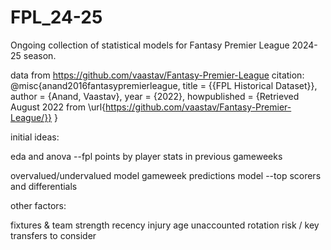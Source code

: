 # FPL_24-25
Ongoing collection of statistical models for Fantasy Premier League 2024-25 season. 

data from https://github.com/vaastav/Fantasy-Premier-League
citation:
@misc{anand2016fantasypremierleague,
  title = {{FPL Historical Dataset}},
  author = {Anand, Vaastav},
  year = {2022},
  howpublished = {Retrieved August 2022 from \url{https://github.com/vaastav/Fantasy-Premier-League/}}
}

initial ideas:

eda and anova --fpl points by player stats in previous gameweeks

overvalued/undervalued model
gameweek predictions model --top scorers and differentials

other factors: 

fixtures & team strength 
recency
injury
age
unaccounted rotation risk / key transfers to consider
